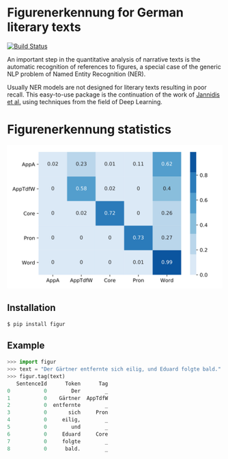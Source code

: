 # Figurenerkennung for German literary texts

[![Build Status](https://travis-ci.com/severinsimmler/figur.svg?branch=master)](https://travis-ci.com/severinsimmler/figur)

An important step in the quantitative analysis of narrative texts is the automatic recognition of references to figures, a special case of the generic NLP problem of Named Entity Recognition (NER).

Usually NER models are not designed for literary texts resulting in poor recall. This easy-to-use package is the continuation of the work of [Jannidis et al.](https://opus.bibliothek.uni-wuerzburg.de/opus4-wuerzburg/frontdoor/deliver/index/docId/14333/file/Jannidis_Figurenerkennung_Roman.pdf) using techniques from the field of Deep Learning.


# Figurenerkennung statistics
![Confusion Matrix](doc/confusion-matrix.svg)


## Installation

```
$ pip install figur
```

## Example

```python
>>> import figur
>>> text = "Der Gärtner entfernte sich eilig, und Eduard folgte bald."
>>> figur.tag(text)
   SentenceId      Token      Tag
0           0        Der        _
1           0    Gärtner  AppTdfW
2           0  entfernte        _
3           0       sich     Pron
4           0     eilig,        _
5           0        und        _
6           0     Eduard     Core
7           0     folgte        _
8           0      bald.        _
```
